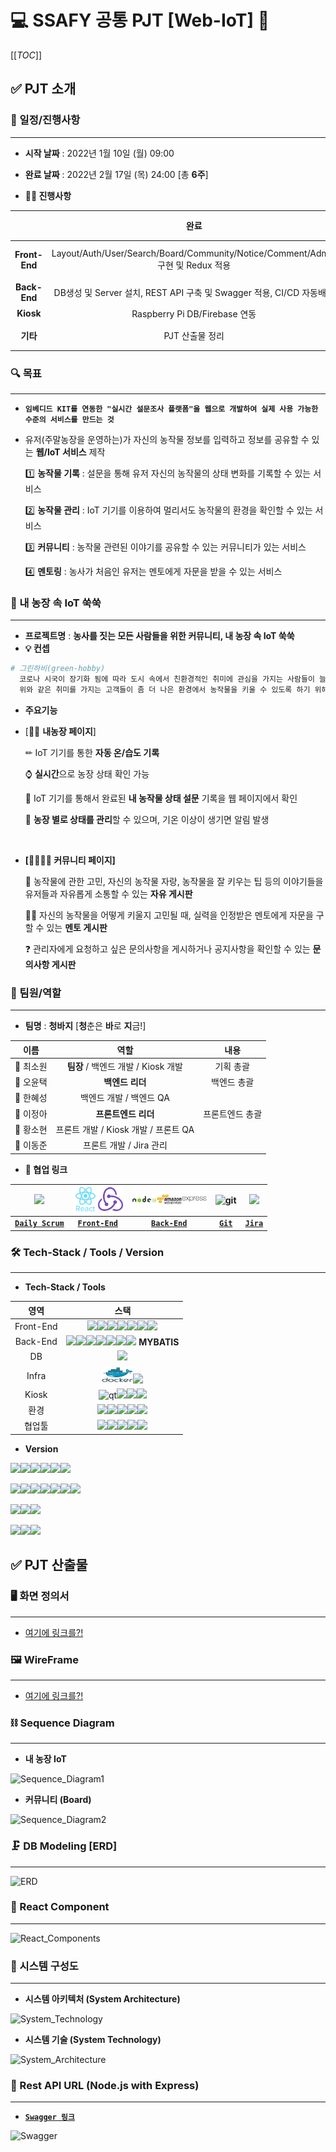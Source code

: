 #  💻 SSAFY 공통 PJT [Web-IoT] 📡

[[_TOC_]]



## ✅ PJT 소개

### 📆 일정/진행사항

---

- **시작 날짜** : 2022년 1월 10일 (월) 09:00
- **완료 날짜** : 2022년 2월 17일 (목) 24:00 [총 **6주**]

- **🏃‍♀️ 진행사항**

|               |                             완료                             |         예정 [2월 10일 (목) ~ ]         |
| :-----------: | :----------------------------------------------------------: | :-------------------------------------: |
| **Front-End** | Layout/Auth/User/Search/Board/Community/Notice/Comment/Admin 구현 및 Redux 적용 | Main/MyFarm 구현 후, 추가 기능 구현, QA |
| **Back-End**  | DB생성 및 Server 설치, REST API 구축 및 Swagger 적용,  CI/CD 자동배포 |           추가 기능 구현, QA            |
|   **Kiosk**   |                Raspberry Pi DB/Firebase 연동                 |                    -                    |
|   **기타**    |                       PJT 산출물 정리                        |         UCC 제작, 최종발표 준비         |





### 🔍 목표

---

- **`임베디드 KIT를 연동한 "실시간 설문조사 플랫폼"을 웹으로 개발하여 실제 사용 가능한 수준의 서비스를 만드는 것`**

- 유저(주말농장을 운영하는)가  자신의 농작물 정보를 입력하고 정보를 공유할 수 있는 **웹/IoT 서비스** 제작

  1️⃣ **농작물 기록** : 설문을 통해 유저 자신의 농작물의 상태 변화를 기록할 수 있는 서비스

  2️⃣ **농작물 관리** : IoT 기기를 이용하여 멀리서도 농작물의 환경을 확인할 수 있는 서비스

  3️⃣ **커뮤니티** : 농작물 관련된 이야기를 공유할 수 있는 커뮤니티가 있는 서비스

  4️⃣ **멘토링** : 농사가 처음인 유저는 멘토에게 자문을 받을 수 있는 서비스





### 🥕 내 농장 속 IoT 쑥쑥

---

- **프로젝트명** : **농사를 짓는 모든 사람들을 위한 커뮤니티, 내 농장 속 IoT 쑥쑥**
- **💡 컨셉**

```python
# 그린하비(green-hobby)
  코로나 시국이 장기화 됨에 따라 도시 속에서 친환경적인 취미에 관심을 가지는 사람들이 늘어나고 있다. 그 중에서도 도시농업과 주말농장에 대한 수요가 늘어나고 있으며 특히, 1인가구에서는 옥상에 작은 텃밭을 가꾸어 자급자족하기도하며 가족 단위로는 주말농장에 텃밭을 신청해서 농작물을 키우기도 한다.
  위와 같은 취미를 가지는 고객들이 좀 더 나은 환경에서 농작물을 키울 수 있도록 하기 위해 농작물의 기록과 관리를 수월하게 해주고, 커뮤니티를 통해 같은 관심사를 가진 사람들끼리 소통을 할 수 있는 장을 마련해주고자 한다.  
```



- **주요기능**

- [👩‍🌾 **내농장 페이지**]

  ✏ IoT 기기를 통한 **자동 온/습도 기록**

  ⌚ **실시간**으로 농장 상태 확인 가능

  📃 IoT 기기를 통해서 완료된 **내 농작물 상태 설문** 기록을 웹 페이지에서 확인

  🌱 **농장 별로 상태를 관리**할 수 있으며, 기온 이상이 생기면 알림 발생

​		

- **[👨‍👩‍👧‍👧 커뮤니티 페이지]**

  💬 농작물에 관한 고민, 자신의 농작물 자랑, 농작물을 잘 키우는 팁 등의 이야기들을 유저들과 자유롭게 소통할 수 있는 **자유 게시판**

  👩‍🎓 자신의 농작물을 어떻게 키울지 고민될 때, 실력을 인정받은 멘토에게 자문을 구할 수 있는 **멘토 게시판**

  ❓ 관리자에게 요청하고 싶은 문의사항을 게시하거나 공지사항을 확인할 수 있는 **문의사항 게시판**





### 👖 팀원/역할

---

- **팀명** : **청바지** [**청**춘은 **바**로 **지**금!]

|   이름   |                 역할                 |      내용       |
| :------: | :----------------------------------: | :-------------: |
| 🦆 최소원 | **팀장** / 백엔드 개발 / Kiosk 개발  |    기획 총괄    |
| 🐫 오윤택 |           **백엔드 리더**            |   백엔드 총괄   |
| 🐹 한혜성 |       백엔드 개발 / 백엔드 QA        |                 |
| 🐸 이정아 |         **프론트엔드 리더**          | 프론트엔드 총괄 |
| 🐂 황소현 | 프론트 개발 / Kiosk 개발 / 프론트 QA |                 |
| 🦍 이동준 |       프론트 개발 / Jira 관리        |                 |



- **🤝 협업 링크**

| <img src="https://img.shields.io/badge/Notion-000000?style=for-the-badge&logo=notion&logoColor=white"/> | <img src="https://raw.githubusercontent.com/devicons/devicon/master/icons/react/react-original-wordmark.svg" alt="react" width="40" height="40"/><img src="https://raw.githubusercontent.com/devicons/devicon/master/icons/redux/redux-original.svg" alt="redux" width="40" height="40"/> | <img src="https://raw.githubusercontent.com/devicons/devicon/master/icons/nodejs/nodejs-original-wordmark.svg" alt="nodejs" width="40" height="40"/><img src="https://raw.githubusercontent.com/devicons/devicon/master/icons/amazonwebservices/amazonwebservices-original-wordmark.svg" alt="aws" width="40" height="40"/><img src="https://raw.githubusercontent.com/devicons/devicon/master/icons/express/express-original-wordmark.svg" alt="express" width="40" height="40"/> | <img src="https://www.vectorlogo.zone/logos/git-scm/git-scm-icon.svg" alt="git" width="40" height="40"/> | <img src="https://img.shields.io/badge/Jira-0052CC?style=for-the-badge&logo=Jira&logoColor=white"/> |
| :----------------------------------------------------------: | :----------------------------------------------------------: | :----------------------------------------------------------: | :----------------------------------------------------------: | :----------------------------------------------------------: |
| [**`Daily Scrum`**](https://www.notion.so/5934c5579cec4460818bad76641363d0?v=700fdcd203754c4088ba9a5bd50e91aa) | [**`Front-End`**](https://www.notion.so/7d5b4d3e84124c64958ed97303ce58fd?v=00ee4f8f6580469eb70adea42717ac00) | [**`Back-End`**](https://www.notion.so/c4cc58fb3024432aa3bd71a0e670e05d?v=9995e22893534bb9ab2d5edfc1e4ff51) | [**`Git`**](https://www.notion.so/GIT-15a1490c08fb4a89b1e1eca7494a0787) | [**`Jira`**](https://www.notion.so/JIRA-1d2c1288517c45719a3fc98346f8d153) |





### 🛠 Tech-Stack / Tools / Version

---

- **Tech-Stack / Tools**

|   영역    |                             스택                             |
| :-------: | :----------------------------------------------------------: |
| Front-End | <img src="https://img.shields.io/badge/React-20232A?style=for-the-badge&logo=react&logoColor=61DAFB"/><img src="https://img.shields.io/badge/Redux-593D88?style=for-the-badge&logo=redux&logoColor=white"/><img src="https://img.shields.io/badge/React_Router-CA4245?style=for-the-badge&logo=react-router&logoColor=white"/><img src="https://img.shields.io/badge/npm-CB3837?style=for-the-badge&logo=npm&logoColor=white"/><img src="https://img.shields.io/badge/JavaScript-323330?style=for-the-badge&logo=javascript&logoColor=F7DF1E"/><img src="https://img.shields.io/badge/Material%20UI-007FFF?style=for-the-badge&logo=mui&logoColor=white"/><img src="https://img.shields.io/badge/styled--components-DB7093?style=for-the-badge&logo=styled-components&logoColor=white"/> |
| Back-End  | <img src="https://img.shields.io/badge/Node.js-339933?style=for-the-badge&logo=nodedotjs&logoColor=white"/><img src="https://img.shields.io/badge/Amazon_AWS-FF9900?style=for-the-badge&logo=amazonaws&logoColor=white"/><img src="https://img.shields.io/badge/Swagger-85EA2D?style=for-the-badge&logo=Swagger&logoColor=white"/><img src="https://img.shields.io/badge/JWT-000000?style=for-the-badge&logo=JSON%20web%20tokens&logoColor=white"/><img src="https://img.shields.io/badge/Express.js-000000?style=for-the-badge&logo=express&logoColor=white"/><img src="https://img.shields.io/badge/Postman-FF6C37?style=for-the-badge&logo=Postman&logoColor=white"/><img src="https://img.shields.io/badge/json-5E5C5C?style=for-the-badge&logo=json&logoColor=white"/> **MYBATIS** |
|    DB     | <img src="https://img.shields.io/badge/MySQL-005C84?style=for-the-badge&logo=mysql&logoColor=white"/> |
|   Infra   | <img src="https://raw.githubusercontent.com/devicons/devicon/master/icons/docker/docker-original-wordmark.svg" alt="docker" width="50" height="28"/><img src="https://img.shields.io/badge/Jenkins-D24939?style=for-the-badge&logo=Jenkins&logoColor=white"/> |
|   Kiosk   | <img src="https://upload.wikimedia.org/wikipedia/commons/0/0b/Qt_logo_2016.svg" alt="qt" width="50" height="28"/><img src="https://img.shields.io/badge/Raspberry%20Pi-A22846?style=for-the-badge&logo=Raspberry%20Pi&logoColor=white"/><img src="https://img.shields.io/badge/Linux-FCC624?style=for-the-badge&logo=linux&logoColor=black"/><img src="https://img.shields.io/badge/firebase-ffca28?style=for-the-badge&logo=firebase&logoColor=black"/> |
|   환경    | <img src="https://img.shields.io/badge/Ubuntu-E95420?style=for-the-badge&logo=ubuntu&logoColor=white"/><img src="https://img.shields.io/badge/Google_chrome-4285F4?style=for-the-badge&logo=Google-chrome&logoColor=white"/><img src="https://img.shields.io/badge/GitLab-330F63?style=for-the-badge&logo=gitlab&logoColor=white"/><img src="https://img.shields.io/badge/Windows-0078D6?style=for-the-badge&logo=windows&logoColor=white"/><img src="https://img.shields.io/badge/Visual_Studio_Code-0078D4?style=for-the-badge&logo=visual%20studio%20code&logoColor=white"/> |
|  협업툴   | <img src="https://img.shields.io/badge/Figma-F24E1E?style=for-the-badge&logo=figma&logoColor=white"/><img src="https://img.shields.io/badge/Notion-000000?style=for-the-badge&logo=notion&logoColor=white"/><img src="https://img.shields.io/badge/GIT-E44C30?style=for-the-badge&logo=git&logoColor=white"/><img src="https://img.shields.io/badge/Jira-0052CC?style=for-the-badge&logo=Jira&logoColor=white"/><img src="https://img.shields.io/badge/Slack-4A154B?style=for-the-badge&logo=slack&logoColor=white"/> |



- **Version**

<img src="https://img.shields.io/badge/REACT-17.0.0-76B900?style=for-the-badge&logo=react&logoColor=white"/><img src="https://img.shields.io/badge/REDUX-4.1.2-76B900?style=for-the-badge&logo=redux&logoColor=white"/><img src="https://img.shields.io/badge/REACT ROUTER-5.1.2-76B900?style=for-the-badge&logo=reactrouter&logoColor=white"/><img src="https://img.shields.io/badge/NPM-8.1.2-76B900?style=for-the-badge&logo=npm&logoColor=white"/><img src="https://img.shields.io/badge/MATERIAL UI-5.2.8-76B900?style=for-the-badge&logo=mui&logoColor=white"/><img src="https://img.shields.io/badge/STYLED COMPONENTS-5.3.3-76B900?style=for-the-badge&logo=styledcomponents&logoColor=white"/>

<img src="https://img.shields.io/badge/NODE.JS-16.13.2-93b023?&style=for-the-badge&logo=node.js&logoColor=white"/><img src="https://img.shields.io/badge/SWAGGER-6.1.0-93b023?&style=for-the-badge&logo=swagger&logoColor=white"/><img src="https://img.shields.io/badge/EXPRESS.JS-4.17.1-93b023?&style=for-the-badge&logo=express&logoColor=white"/><img src="https://img.shields.io/badge/jwt-8.5.1-93b023?&style=for-the-badge&logo=&logoColor=white"/><img src="https://img.shields.io/badge/multer-1.4.4-93b023?&style=for-the-badge&logo=&logoColor=white"/><img src="https://img.shields.io/badge/mybatis-0.6.5-93b023?&style=for-the-badge&logo=&logoColor=white"/><img src="https://img.shields.io/badge/cors-2.8.5-93b023?&style=for-the-badge&logo=&logoColor=white"/>

<img src="https://img.shields.io/badge/docker-20.10.12-93b023?&style=for-the-badge&logo=docker&logoColor=white"/><img src="https://img.shields.io/badge/jenkins-2.319.2-93b023?&style=for-the-badge&logo=jenkins&logoColor=white"/><img src="https://img.shields.io/badge/MYSQL-8.0.28-93b023?&style=for-the-badge&logo=mysql&logoColor=white"/>

<img src="https://img.shields.io/badge/linux-11.0.0-93b023?&style=for-the-badge&logo=linux&logoColor=white"/><img src="https://img.shields.io/badge/qt-5.0.0-93b023?&style=for-the-badge&logo=qt&logoColor=white"/><img src="https://img.shields.io/badge/raspberry pi-4.0.0-93b023?&style=for-the-badge&logo=raspberrypi&logoColor=white"/>





## ✅ PJT 산출물

### 🖥 화면 정의서

---

- [여기에 링크를?!](S06P12A103/Outputs/화면정의서/화면정의서.pdf)





### 🖼 WireFrame

---

- [여기에 링크를?!]()





### ⛓ Sequence Diagram

---

- **내 농장 IoT**

![Sequence_Diagram1](/uploads/5cb94584c2f690b96e4df666bff83ea0/Sequence_Diagram1.png)



-  **커뮤니티 (Board)**

![Sequence_Diagram2](/uploads/073f5661dfde7ce52810c96f96ee2442/Sequence_Diagram2.png)





### 🗜 DB Modeling [ERD]

---

![ERD](/uploads/e0d2c3e6cdc3360129f785be00f0c0de/ERD.png)





### 🔗 React Component

---

![React_Components](/uploads/14bfc5b64474992cb9d1e076d7cdd0e1/React_Components.png)





### 🧾 시스템 구성도

---

- **시스템 아키텍처 (System Architecture)**

![System_Technology](/uploads/e663cb85e01461ef2d95500d05bcd018/System_Technology.png)



- **시스템 기술 (System Technology)**

![System_Architecture](/uploads/8b507abe6ee0b0f9e33bf6bfee39f448/System_Architecture.png)





### 📌 Rest API URL (Node.js with Express)

---

- [**`Swagger 링크`**](http://52.79.38.33:3001/api-docs/#/)

![Swagger](/uploads/ce2786b26961e2cc8c74ed64aced33ee/Swagger.png)

